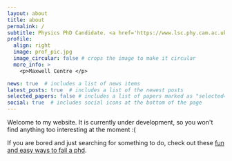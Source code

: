 ```yaml
---
layout: about
title: about
permalink: /
subtitle: Physics PhD Candidate. <a href='https://www.lsc.phy.cam.ac.uk/'> Laboratory for Scientific Computing </a>, University of Cambridge.
profile:
  align: right
  image: prof_pic.jpg
  image_circular: false # crops the image to make it circular
  more_info: >
    <p>Maxwell Centre </p>

news: true  # includes a list of news items
latest_posts: true  # includes a list of the newest posts
selected_papers: false # includes a list of papers marked as "selected={true}"
social: true  # includes social icons at the bottom of the page
---
```


Welcome to my website. It is currently under development, so you won't find anything too interesting at the moment :(

If you are bored and just searching for something to do, check out these [fun and easy ways to fail a phd](https://matt.might.net/articles/ways-to-fail-a-phd/).